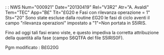  :  : NWS Num="000921" Date="20130419" Rel="V3R2" Atr="A. Avaldi" Tem="TEC" App="B£" Tit="£G20 e Fasi con rilevanza operazione = 1" Sts="20"
Sono state escluse dalla routine £G20 le fasi di ciclo aventi il campo "rilevanza operazioni" impostato a "1"=Non portata in S5IRIS.

Fino ad oggi tali fasi erano viste, e questo impediva la corretta attribuzione della quantità alla fase (campo S6QTFA del file S5IRIS0F).

Pgm modificato :  B£G20G
